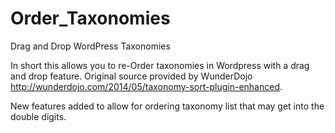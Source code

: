 Order_Taxonomies
================

Drag and Drop WordPress Taxonomies


In short this allows you to re-Order taxonomies in Wordpress with a drag and drop feature. Original source provided by WunderDojo http://wunderdojo.com/2014/05/taxonomy-sort-plugin-enhanced.

New features added to allow for ordering taxonomy list that may get into the double digits.
